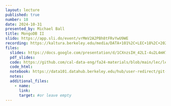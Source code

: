```yaml
---
layout: lecture
published: true
number: 18
date: 2024-10-31
presented_by: Michael Ball
title: MongoDB II
slido: https://app.sli.do/event/vrMmV2A2PBh8tFRvYwU9WE
recording: https://kaltura.berkeley.edu/media/DATA+101%2C+LEC+18%2C+2024-10-31/1_74ax4d96/355307012
files:
  slides: https://docs.google.com/presentation/d/1CXnzsIH_42LI-4u2L4mH7qy8kglJW4_tlChAhfeWstE/edit#slide=id.g3106e459ce6_0_13
  pdf_slides:
  code: https://github.com/cal-data-eng/fa24-materials/blob/main/lec/lec18/lec18.ipynb
  code_html:
  notebook: https://data101.datahub.berkeley.edu/hub/user-redirect/git-pull?repo=https%3A%2F%2Fgithub.com%2Fcal-data-eng%2Ffa24-materials&branch=main&urlpath=lab%2Ftree%2Ffa24-materials%2Flec%2Flec18%2Flec18.ipynb&branch=main
  notes:
  additional_files:
    - name:
      link:
      target: #or leave empty
---
```

